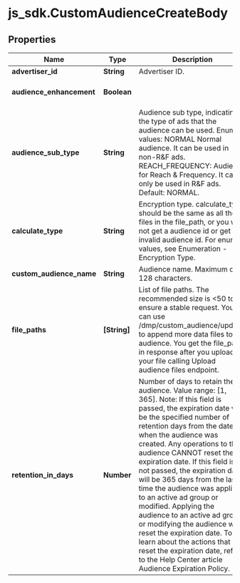 # js_sdk.CustomAudienceCreateBody

## Properties
Name | Type | Description | Notes
------------ | ------------- | ------------- | -------------
**advertiser_id** | **String** | Advertiser ID. | [required] 
**audience_enhancement** | **Boolean** |  | [optional] [default to false]
**audience_sub_type** | **String** | Audience sub type, indicating the type of ads that the audience can be used. Enum values: NORMAL Normal audience. It can be used in non-R&amp;F ads. REACH_FREQUENCY: Audience for Reach &amp; Frequency. It can only be used in R&amp;F ads. Default: NORMAL. | [optional] [default to &#x27;NORMAL&#x27;]
**calculate_type** | **String** | Encryption type. calculate_type should be the same as all the files in the file_path, or you will not get a audience id or get an invalid audience id. For enum values, see Enumeration - Encryption Type. | [required] 
**custom_audience_name** | **String** | Audience name. Maximum of 128 characters. | [required] 
**file_paths** | **[String]** | List of file paths. The recommended size is &lt;50 to ensure a stable request. You can use /dmp/custom_audience/update/ to append more data files to the audience. You get the file_path in response after you upload your file calling Upload audience files endpoint. | [required] 
**retention_in_days** | **Number** | Number of days to retain the audience. Value range: [1, 365]. Note: If this field is passed, the expiration date will be the specified number of retention days from the date when the audience was created. Any operations to the audience CANNOT reset the expiration date. If this field is not passed, the expiration date will be 365 days from the last time the audience was applied to an active ad group or modified. Applying the audience to an active ad group or modifying the audience will reset the expiration date. To learn about the actions that will reset the expiration date, refer to the Help Center article Audience Expiration Policy. | [optional] 
